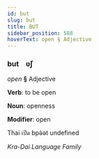 ```yaml
---
id: but
slug: but
title: BUT
sidebar_position: 588
hoverText: open § Adjective
---
```


### but&emsp;<span kind="abugida">ʋ̆ʃ</span>

*open* **§** Adjective

**Verb**: to be open

**Noun**: openness

**Modifier**: open

Thai เปิด bpə̀ət undefined

*Kra-Dai Language Family*